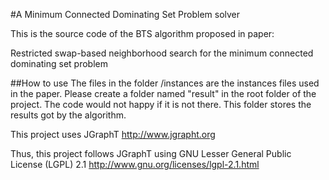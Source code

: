 #A Minimum Connected Dominating Set Problem solver

This is the source code of the BTS algorithm proposed in paper:

Restricted swap-based neighborhood search for the minimum connected dominating set problem


##How to use
The files in the folder /instances are the instances files used in the paper.
Please create a folder named "result" in the root folder of the project.
The code would not happy if it is not there.
This folder stores the results got by the algorithm.

This project uses JGraphT  http://www.jgrapht.org

Thus, this project follows JGraphT using GNU Lesser General Public License (LGPL) 2.1 http://www.gnu.org/licenses/lgpl-2.1.html